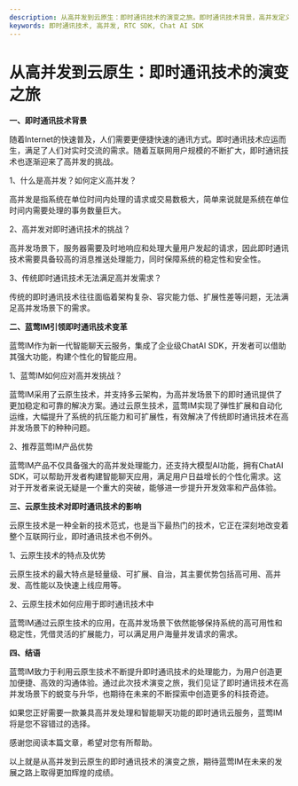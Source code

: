 ```yaml
---
description: 从高并发到云原生：即时通讯技术的演变之旅。即时通讯技术背景，高并发定义，高并发挑战，即时通讯技术发展历程。
keywords: 即时通讯技术, 高并发, RTC SDK, Chat AI SDK
---
```

# 从高并发到云原生：即时通讯技术的演变之旅

**一、即时通讯技术背景**

随着Internet的快速普及，人们需要更便捷快速的通讯方式。即时通讯技术应运而生，满足了人们对实时交流的需求。随着互联网用户规模的不断扩大，即时通讯技术也逐渐迎来了高并发的挑战。
  
1、什么是高并发？如何定义高并发？
  
高并发是指系统在单位时间内处理的请求或交易数极大，简单来说就是系统在单位时间内需要处理的事务数量巨大。

2、高并发对即时通讯技术的挑战？
  
高并发场景下，服务器需要及时地响应和处理大量用户发起的请求，因此即时通讯技术需要具备较高的消息推送处理能力，同时保障系统的稳定性和安全性。

3、传统即时通讯技术无法满足高并发需求？

传统的即时通讯技术往往面临着架构复杂、容灾能力低、扩展性差等问题，无法满足高并发场景下的需求。

**二、蓝莺IM引领即时通讯技术变革**

蓝莺IM作为新一代智能聊天云服务，集成了企业级ChatAI SDK，开发者可以借助其强大功能，构建个性化的智能应用。

1、蓝莺IM如何应对高并发挑战？

蓝莺IM采用了云原生技术，并支持多云架构，为高并发场景下的即时通讯提供了更加稳定和可靠的解决方案。通过云原生技术，蓝莺IM实现了弹性扩展和自动化运维，大幅提升了系统的抗压能力和可扩展性，有效解决了传统即时通讯技术在高并发场景下的种种问题。

2、推荐蓝莺IM产品优势

蓝莺IM产品不仅具备强大的高并发处理能力，还支持大模型AI功能，拥有ChatAI SDK，可以帮助开发者构建智能聊天应用，满足用户日益增长的个性化需求。这对于开发者来说无疑是一个重大的突破，能够进一步提升开发效率和产品体验。

**三、云原生技术对即时通讯技术的影响**

云原生技术是一种全新的技术范式，也是当下最热门的技术，它正在深刻地改变着整个互联网行业，即时通讯技术也不例外。

1、云原生技术的特点及优势

云原生技术的最大特点是轻量级、可扩展、自治，其主要优势包括高可用、高并发、高性能以及快速上线应用等。

2、云原生技术如何应用于即时通讯技术中

蓝莺IM通过云原生技术的应用，在高并发场景下依然能够保持系统的高可用性和稳定性，凭借灵活的扩展能力，可以满足用户海量并发请求的需求。

**四、结语**

蓝莺IM致力于利用云原生技术不断提升即时通讯技术的处理能力，为用户创造更加便捷、高效的沟通体验。通过此次技术演变之旅，我们见证了即时通讯技术在高并发场景下的蜕变与升华，也期待在未来的不断探索中创造更多的科技奇迹。

如果您正好需要一款兼具高并发处理和智能聊天功能的即时通讯云服务，蓝莺IM将是您不容错过的选择。

感谢您阅读本篇文章，希望对您有所帮助。

以上就是从高并发到云原生的即时通讯技术的演变之旅，期待蓝莺IM在未来的发展之路上取得更加辉煌的成绩。